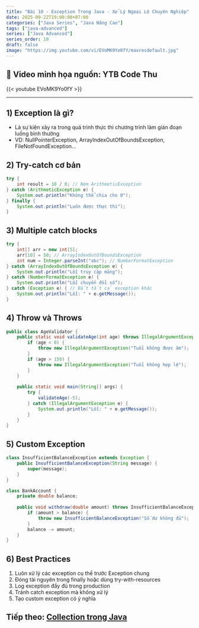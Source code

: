```yaml
---
title: "Bài 10 - Exception Trong Java - Xử Lý Ngoại Lệ Chuyên Nghiệp"
date: 2025-09-22T19:00:00+07:00
categories: ["Java Series", "Java Nâng Cao"]
tags: ["java-advanced"]
series: ["Java Advanced"]
series_order: 10
draft: false
image: "https://img.youtube.com/vi/EVoMK9Yo0fY/maxresdefault.jpg"
---
```


## 🎥 Video minh họa nguồn: YTB Code Thu
{{< youtube EVoMK9Yo0fY >}}

---

## 1) Exception là gì?
- Là sự kiện xảy ra trong quá trình thực thi chương trình làm gián đoạn luồng bình thường
- VD: NullPointerException, ArrayIndexOutOfBoundsException, FileNotFoundException...

## 2) Try-catch cơ bản
```java
try {
    int result = 10 / 0; // Ném ArithmeticException
} catch (ArithmeticException e) {
    System.out.println("Không thể chia cho 0");
} finally {
    System.out.println("Luôn được thực thi");
}
```

## 3) Multiple catch blocks
```java
try {
    int[] arr = new int[5];
    arr[10] = 50; // ArrayIndexOutOfBoundsException
    int num = Integer.parseInt("abc"); // NumberFormatException
} catch (ArrayIndexOutOfBoundsException e) {
    System.out.println("Lỗi truy cập mảng");
} catch (NumberFormatException e) {
    System.out.println("Lỗi chuyển đổi số");
} catch (Exception e) { // Bắt tất cả exception khác
    System.out.println("Lỗi: " + e.getMessage());
}
```

## 4) Throw và Throws
```java
public class AgeValidator {
    public static void validateAge(int age) throws IllegalArgumentException {
        if (age < 0) {
            throw new IllegalArgumentException("Tuổi không được âm");
        }
        if (age > 150) {
            throw new IllegalArgumentException("Tuổi không hợp lệ");
        }
    }
    
    public static void main(String[] args) {
        try {
            validateAge(-5);
        } catch (IllegalArgumentException e) {
            System.out.println("Lỗi: " + e.getMessage());
        }
    }
}
```

## 5) Custom Exception
```java
class InsufficientBalanceException extends Exception {
    public InsufficientBalanceException(String message) {
        super(message);
    }
}

class BankAccount {
    private double balance;
    
    public void withdraw(double amount) throws InsufficientBalanceException {
        if (amount > balance) {
            throw new InsufficientBalanceException("Số dư không đủ");
        }
        balance -= amount;
    }
}
```

## 6) Best Practices
1. Luôn xử lý các exception cụ thể trước Exception chung
2. Đóng tài nguyên trong finally hoặc dùng try-with-resources
3. Log exception đầy đủ trong production
4. Tránh catch exception mà không xử lý
5. Tạo custom exception có ý nghĩa

## Tiếp theo: [Collection trong Java](/Myblog/p/java_collection/)